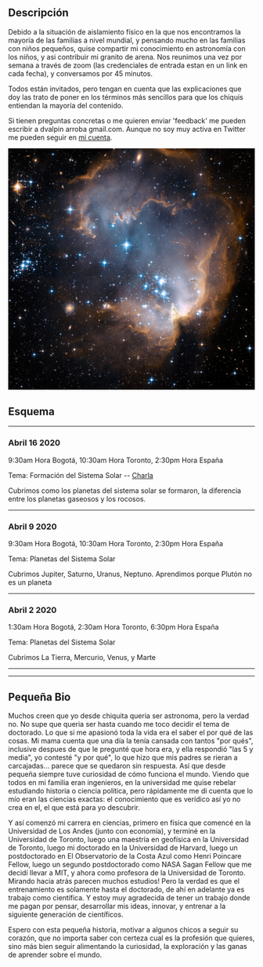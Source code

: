 ## Descripción
Debido a la situación de aislamiento físico en la que nos encontramos la mayoría de las familias a nivel mundial, y pensando mucho en las familias con niños pequeños, quise compartir mi conocimiento en astronomía con los niños, y asi contribuir mi granito de arena.  Nos reunimos una vez por semana a través de zoom (las credenciales de entrada estan en un link en cada fecha), y conversamos por 45 minutos.

Todos están invitados, pero tengan en cuenta que las explicaciones que doy las trato de poner en los términos más sencillos para que los chiquis entiendan la mayoría del contenido. 

Si tienen preguntas concretas o me quieren enviar 'feedback' me pueden escribir a dvalpin arroba gmail.com.
Aunque no soy muy activa en Twitter me pueden seguir en <a href="https://www.twitter.com/valencia_planet">mi cuenta</a>.  

<img src="images/stars.jpg?raw=true"/>

## Esquema

---

### Abril 16 2020 

9:30am Hora Bogotá, 10:30am Hora Toronto, 2:30pm Hora España

Tema: Formación del Sistema Solar --
[Charla](/images/header.jpg)

Cubrimos como los planetas del sistema solar se formaron, la diferencia entre los planetas gaseosos y los rocosos.

---

### Abril 9 2020 

9:30am Hora Bogotá, 10:30am Hora Toronto, 2:30pm Hora España

Tema: Planetas del Sistema Solar

Cubrimos Jupiter, Saturno, Uranus, Neptuno. 
Aprendimos porque Plutón no es un planeta

---

### Abril 2 2020

1:30am Hora Bogotá, 2:30am Hora Toronto, 6:30pm Hora España

Tema: Planetas del Sistema Solar

Cubrimos La Tierra, Mercurio, Venus, y Marte

---
---



## Pequeña Bio

Muchos creen que yo desde chiquita queria ser astronoma, pero la verdad no.  No supe que queria ser hasta cuando me toco decidir el tema de doctorado.  Lo que si me apasionó toda la vida era el saber el por qué de las cosas.  Mi mama cuenta que una día la tenía cansada con tantos "por qués", inclusive despues de que le pregunté que hora era, y ella respondió "las 5 y media", yo contesté "y por qué", lo que hizo que mis padres se rieran a carcajadas... parece que se quedaron sin respuesta. Así que desde pequeña siempre tuve curiosidad de cómo funciona el mundo.  Viendo que todos en mi familia eran ingenieros, en la universidad me quise rebelar estudiando historia o ciencia política, pero rápidamente me di cuenta que lo mío eran las ciencias exactas: el conocimiento que es verídico así yo no crea en el, el que está para yo descubrir. 

Y así comenzó mi carrera en ciencias, primero en física que comencé en la Universidad de Los Andes (junto con economía), y terminé en la Universidad de Toronto, luego una maestría en geofísica en la Universidad de Toronto, luego mi doctorado en la Universidad de Harvard, luego un postdoctorado en El Observatorio de la Costa Azul como Henri Poincare Fellow, luego un segundo postdoctorado como NASA Sagan Fellow que me decidí llevar a MIT, y ahora como profesora de la Universidad de Toronto. Mirando hacia atrás parecen muchos estudios! Pero la verdad es que el entrenamiento es solamente hasta el doctorado, de ahí en adelante ya es trabajo como científica. Y estoy muy agradecida de tener un trabajo donde me pagan por pensar, desarrollar mis ideas, innovar, y entrenar a la siguiente generación de científicos. 

Espero con esta pequeña historia, motivar a algunos chicos a seguir su corazón, que no importa saber con certeza cual es la profesión que quieres, sino más bien seguir alimentando la curiosidad, la exploración y las ganas de aprender sobre el mundo.




